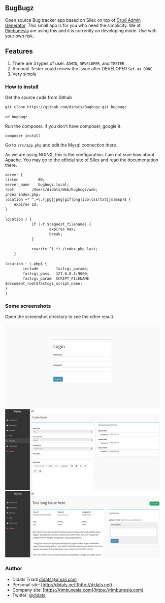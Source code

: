## BugBugz
Open source Bug tracker app based on Silex on top of [Crud Admin Generator](https://github.com/jonseg/crud-admin-generator). 
This small app is for you who need the simplicity. We at [Rimbunesia](https://rimbunesia.com) are using this and it is currently 
on developing mode. Use with your own risk.

## Features
1. There are 3 types of user. `ADMIN`, `DEVELOPER`, and `TESTER`
2. Account Tester could review the issue after DEVELOPER `Set as DONE`.
3. Very simple

### How to install
Get the source code from Github

    git clone https://github.com/didats/Bugbugz.git bugbugz

    cd bugbugz

Run the composer. If you don't have composer, google it.

    composer install

Go to `src/app.php` and edit the Mysql connection there.

As we are using NGINX, this is the configuration. I am not sure how about Apache. You may go to the [official site of Silex](http://silex.sensiolabs.org) and read the documentation there.

	server {
    listen         80;
    server_name    bugbugz.local;
    root        /Users/didats/Web/bugbugz/web;
    index index.php;
    location ~* ^.+\.(jpg|jpeg|gif|png|ico|css|txt|js|map)$ {
        expires 1d;
    }

    location / {
                if (-f $request_filename) {
                        expires max;
                        break;
                }

                rewrite ^(.*) /index.php last;
        }

    location ~ \.php$ {
            include        fastcgi_params;
            fastcgi_pass   127.0.0.1:9000;
            fastcgi_param  SCRIPT_FILENAME $document_root$fastcgi_script_name;
    }
	}

### Some screenshots

Open the screenshot directory to see the other result.

![ScreenShot](/screenshots/login.png)
![ScreenShot](/screenshots/create_issue.png)
![ScreenShot](/screenshots/detail_issue.png)

### Author

* Didats Triadi <didats@gmail.com>
* Personal site: [http://didats.net](http://didats.net)
* Company site: [https://rimbunesia.com](https://rimbunesia.com)
* Twitter: [@didats](https://twitter.com/didats)
